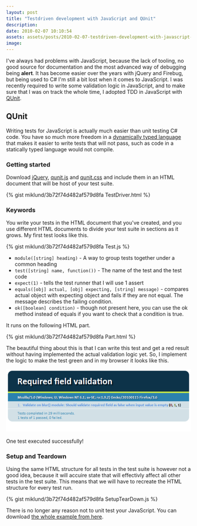 ```yaml
---
layout: post
title: "Testdriven development with JavaScript and QUnit"
description:
date: 2010-02-07 10:10:54
assets: assets/posts/2010-02-07-testdriven-development-with-javascript-and-qunit
image: 
---
```


I've always had problems with JavaScript, because the lack of tooling, no good source for documentation and the most advanced way of debugging being **alert**. It has become easier over the years with jQuery and Firebug, but being used to C# I'm still a bit lost when it comes to JavaScript.  I was recently required to write some validation logic in JavaScript, and to make sure that I was on track the whole time, I adopted TDD in JavaScript with [QUnit](http://docs.jquery.com/QUnit).


## QUnit

Writing tests for JavaScript is actually much easier than unit testing C# code. You have so much more freedom in a [dynamically typed language](http://en.wikipedia.org/wiki/Dynamic_programming_language) that makes it easier to write tests that will not pass, such as code in a statically typed language would not compile.

### Getting started

Download [jQuery](http://jquery.com/), [qunit.js](http://github.com/jquery/qunit/raw/master/qunit/qunit.js) and [qunit.css](http://github.com/jquery/qunit/raw/master/qunit/qunit.css) and include them in an HTML document that will be host of your test suite.

{% gist miklund/3b72f74d482af579d8fa TestDriver.html %}

### Keywords

You write your tests in the HTML document that you've created, and you use different HTML documents to divide your test suite in sections as it grows. My first test looks like this.

{% gist miklund/3b72f74d482af579d8fa Test.js %}

* `module([string] heading)` - A way to group tests together under a common heading
* `test([string] name, function())` - The name of the test and the test code
* `expect(1)` - tells the test runner that I will use 1 assert
* `equals([obj] actual, [obj] expecting, [string] message)` - compares actual object with expecting object and fails if they are not equal. The message describes the failing condition.
* `ok([boolean] condition)` - though not present here, you can use the ok method instead of equals if you want to check that a condition is true.

It runs on the following HTML part.

{% gist miklund/3b72f74d482af579d8fa Part.html %}

The beautiful thing about this is that I can write this test and get a red result without having implemented the actual validation logic yet. So, I implement the logic to make the test green and in my browser it looks like this.

![test success](/assets/posts/2010-02-07-testdriven-development-with-javascript-and-qunit/test_success.png)

One test executed successfully!

### Setup and Teardown

Using the same HTML structure for all tests in the test suite is however not a good idea, because it will accuire state that will effectivly affect all other tests in the test suite. This means that we will have to recreate the HTML structure for every test run.

{% gist miklund/3b72f74d482af579d8fa SetupTearDown.js %}

There is no longer any reason not to unit test your JavaScript. You can download [the whole example from here](/assets/posts/2010-02-07-testdriven-development-with-javascript-and-qunit/JavaScript-TestSuite.zip).
